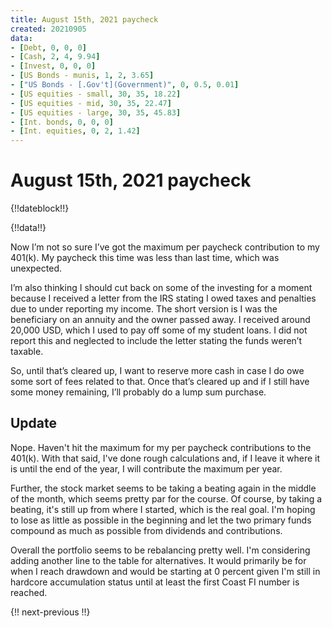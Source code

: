 ```yaml
---
title: August 15th, 2021 paycheck
created: 20210905
data:
- [Debt, 0, 0, 0]
- [Cash, 2, 4, 9.94]
- [Invest, 0, 0, 0]
- [US Bonds - munis, 1, 2, 3.65]
- ["US Bonds - [.Gov't](Government)", 0, 0.5, 0.01]
- [US equities - small, 30, 35, 18.22]
- [US equities - mid, 30, 35, 22.47]
- [US equities - large, 30, 35, 45.83]
- [Int. bonds, 0, 0, 0]
- [Int. equities, 0, 2, 1.42]
---
```


# August 15th, 2021 paycheck

{!!dateblock!!}

{!!data!!}

Now I’m not so sure I’ve got the maximum per paycheck contribution to my 401(k). My paycheck this time was less than last time, which was unexpected.

I’m also thinking I should cut back on some of the investing for a moment because I received a letter from the IRS stating I owed taxes and penalties due to under reporting my income. The short version is I was the beneficiary on an annuity and the owner passed away. I received around 20,000 USD, which I used to pay off some of my student loans. I did not report this and neglected to include the letter stating the funds weren’t taxable.

So, until that’s cleared up, I want to reserve more cash in case I do owe some sort of fees related to that. Once that’s cleared up and if I still have some money remaining, I’ll probably do a lump sum purchase.

## Update

Nope. Haven't hit the maximum for my per paycheck contributions to the 401(k). With that said, I've done rough calculations and, if I leave it where it is until the end of the year, I will contribute the maximum per year.

Further, the stock market seems to be taking a beating again in the middle of the month, which seems pretty par for the course. Of course, by taking a beating, it's still up from where I started, which is the real goal. I'm hoping to lose as little as possible in the beginning and let the two primary funds compound as much as possible from dividends and contributions.

Overall the portfolio seems to be rebalancing pretty well. I'm considering adding another line to the table for alternatives. It would primarily be for when I reach drawdown and would be starting at 0 percent given I'm still in hardcore accumulation status until at least the first Coast FI number is reached.

{!! next-previous !!}
